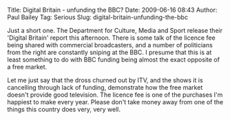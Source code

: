 Title: Digital Britain - unfunding the BBC?
Date: 2009-06-16 08:43
Author: Paul Bailey
Tag: Serious
Slug: digital-britain-unfunding-the-bbc

Just a short one. The Department for Culture, Media and Sport release
their 'Digital Britain' report this afternoon. There is some talk of the
licence fee being shared with commercial broadcasters, and a number of
politicians from the right are constantly sniping at the BBC. I presume
that this is at least something to do with BBC funding being almost the
exact opposite of a free market.

Let me just say that the dross churned out by ITV, and the shows it is
cancelling through lack of funding, demonstrate how the free market
doesn't provide good television. The licence fee is one of the purchases
I'm happiest to make every year. Please don't take money away from one
of the things this country does very, very well.
